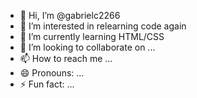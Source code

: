 - 👋 Hi, I’m @gabrielc2266
- 👀 I’m interested in relearning code again
- 🌱 I’m currently learning HTML/CSS
- 💞️ I’m looking to collaborate on ...
- 📫 How to reach me ...
- 😄 Pronouns: ...
- ⚡ Fun fact: ...

<!---
gabrielc2266/gabrielc2266 is a ✨ special ✨ repository because its `README.md` (this file) appears on your GitHub profile.
You can click the Preview link to take a look at your changes.
--->
